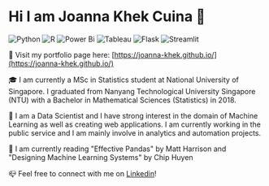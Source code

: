 # Hi I am Joanna Khek Cuina :wave:
![Python](https://img.shields.io/badge/python-3670A0?style=for-the-badge&logo=python&logoColor=ffdd54)
![R](https://img.shields.io/badge/r-%23276DC3.svg?style=for-the-badge&logo=r&logoColor=white)
![Power Bi](https://img.shields.io/badge/power_bi-F2C811?style=for-the-badge&logo=powerbi&logoColor=black)
![Tableau](https://img.shields.io/badge/Tableau-%231877F2.svg?style=for-the-badge&logo=Tableau&logoColor=white)
![Flask](https://img.shields.io/badge/flask-%23000.svg?style=for-the-badge&logo=flask&logoColor=white)
![Streamlit](https://img.shields.io/badge/streamlit-f64363?style=for-the-badge&logo=streamlit&logoColor=white)

:scroll: Visit my portfolio page here: [https://joanna-khek.github.io/](https://joanna-khek.github.io/)

:mortar_board: I am currently a MSc in Statistics student at National University of Singapore. I graduated from Nanyang Technological University Singapore (NTU) with a Bachelor in Mathematical Sciences (Statistics) in 2018. 

:love_hotel: I am a Data Scientist and I have strong interest in the domain of Machine Learning as well as creating web applications. I am currently working in the public service and I am mainly involve in analytics and automation projects. 

:green_book: I am currently reading "Effective Pandas" by Matt Harrison and "Designing Machine Learning Systems" by Chip Huyen

:mailbox_closed: Feel free to connect with me on [Linkedin](https://www.linkedin.com/in/joannakhek/)!
